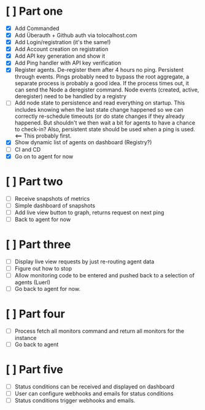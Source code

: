 # [ ] Part one

* [x] Add Commanded
* [x] Add Überauth + Github auth via tolocalhost.com
* [x] Add Login/registration (it's the same!)
* [x] Add Account creation on registration
* [x] Add API key generation and show it
* [x] Add Ping handler with API key verification
* [x] Register agents. De-register them after 4 hours no ping. Persistent through events.
      Pings probably need to bypass the root aggregate, a separate process is probably a good idea.
      If the process times out, it can send the Node a deregister command.
      Node events (created, active, deregister) need to be handled by a registry
* [ ] Add node state to persistence and read everything on startup.
      This includes knowing when the last state change happened so we can correctly
      re-schedule timeouts (or do state changes if they already happened. But shouldn't
      we then wait a bit for agents to have a chance to check-in?
      Also, persistent state should be used when a ping is used. <== This probably first.
* [x] Show dynamic list of agents on dashboard (Registry?)
* [ ] CI and CD
* [x] Go on to agent for now

# [ ] Part two

* [ ] Receive snapshots of metrics
* [ ] Simple dashboard of snapshots
* [ ] Add live view button to graph, returns request on next ping
* [ ] Back to agent for now

# [ ] Part three

* [ ] Display live view requests by just re-routing agent data
* [ ] Figure out how to stop
* [ ] Allow monitoring code to be entered and pushed back to a selection of agents (Luerl)
* [ ] Go back to agent for now.

# [ ] Part four

* [ ] Process fetch all monitors command and return all monitors for the instance
* [ ] Go back to agent

# [ ] Part five

* [ ] Status conditions can be received and displayed on dashboard
* [ ] User can configure webhooks and emails for status conditions
* [ ] Status conditions trigger webhooks and emails.
